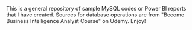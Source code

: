 This is a general repository of sample MySQL codes or Power BI reports that I have created.
Sources for database operations are from "Become Business Intelligence Analyst Course" on Udemy.
Enjoy!
